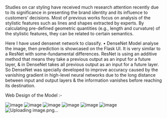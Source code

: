 Studies on car styling have received much research attention recently due to its significance in presenting the brand identity and its influence to customers’ decisions.  Most of previous works focus on analysis of the stylistic features such as lines and shapes extracted by experts. By calculating pre-defined geometric quantities (e.g., length and curvature) of the stylistic features, they can be related to certain semantics.

Here I have used densenet network to classify. •	DenseNet Model analyse the image, then prediction is showcased on the Flask UI. It is very similar to a ResNet with some-fundamental differences. ResNet is using an additive method that means they take a previous output as an input for a future layer, & in DenseNet takes all previous output as an input for a future layer. So DenseNet was specially developed to improve accuracy caused by the vanishing gradient in high-level neural networks due to the long distance between input and output layers & the information vanishes before reaching its destination.

Web Design of the Model :- 

![image](https://github.com/nmishra90/Car-Brand-Classification-CNN/assets/111515105/fbdb7a65-8e8d-4bfb-ad3f-50959e70489d)
![image](https://github.com/nmishra90/Car-Brand-Classification-CNN/assets/111515105/8c77ed04-27b7-432b-968a-2e5afc760d64)
![image](https://github.com/nmishra90/Car-Brand-Classification-CNN/assets/111515105/5f435097-3715-4221-b522-7f343ef192dc)
![image](https://github.com/nmishra90/Car-Brand-Classification-CNN/assets/111515105/8c6dd715-b23e-473c-9166-0e2830f61c8e)
![image](https://github.com/nmishra90/Car-Brand-Classification-CNN/assets/111515105/e62eb47c-abd5-482c-ae31-b103ac72d246)
![image](https://github.com/nmishra90/Car-Brand-Classification-CNN/assets/111515105/e6786c78-23de-49ba-912b-95afe06d4d5b)
![Uploading image.png…]()
